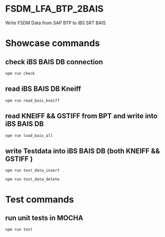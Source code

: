 # FSDM_LFA_BTP_2BAIS
Write FSDM Data from SAP BTP to iBS SRT BAIS

# Showcase  commands
## check iBS BAIS DB connection
```
npm run check
```
## read iBS BAIS DB Kneiff
```
npm run read_bais_kneiff
```
## read KNEIFF && GSTIFF from BPT and write into iBS BAIS DB
```
npm run load_bais_all
```
## write Testdata into iBS BAIS DB (both KNEIFF && GSTIFF )
```
npm run test_data_insert
```
```
npm run test_data_delete
```

# Test commands
## run unit tests in MOCHA
```
npm run test
```




